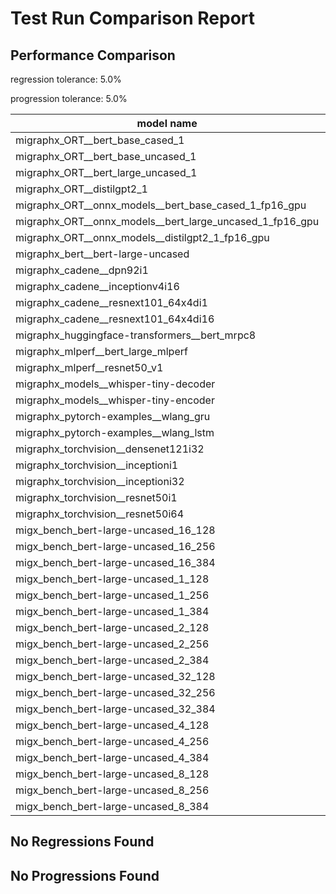 # Test Run Comparison Report

## Performance Comparison

regression tolerance: 5.0%

progression tolerance: 5.0%

|model name|exit_status|analysis|old_time_ms|new_time_ms|change_ms|percent_change|
|---|---|---|---|---|---|---|
|migraphx_ORT__bert_base_cased_1|PASS|regression|85.7525|104.0413|18.2888|21.33%|
|migraphx_ORT__bert_base_uncased_1|PASS|within tol|89.721|90.4307|0.7096|0.79%|
|migraphx_ORT__bert_large_uncased_1|PASS|regression|260.1338|287.1335|26.9997|10.38%|
|migraphx_ORT__distilgpt2_1|PASS|within tol|31.9025|32.7784|0.8759|2.75%|
|migraphx_ORT__onnx_models__bert_base_cased_1_fp16_gpu|Numerics|within tol|84.1024|85.9389|1.8365|2.18%|
|migraphx_ORT__onnx_models__bert_large_uncased_1_fp16_gpu|Numerics|progression|2283.2288|256.6285|-2026.6003|-88.76%|
|migraphx_ORT__onnx_models__distilgpt2_1_fp16_gpu|Numerics|within tol|39.3188|39.7574|0.4387|1.12%|
|migraphx_bert__bert-large-uncased|PASS|within tol|406.0754|391.3339|-14.7414|-3.63%|
|migraphx_cadene__dpn92i1|PASS|within tol|169.3313|167.9905|-1.3408|-0.79%|
|migraphx_cadene__inceptionv4i16|PASS|regression|5244.3095|5652.6927|408.3832|7.79%|
|migraphx_cadene__resnext101_64x4di1|PASS|within tol|323.4675|322.5408|-0.9267|-0.29%|
|migraphx_cadene__resnext101_64x4di16|PASS|regression|5005.3084|5522.5773|517.2689|10.33%|
|migraphx_huggingface-transformers__bert_mrpc8|PASS|within tol|390.4895|409.9887|19.4993|4.99%|
|migraphx_mlperf__bert_large_mlperf|Numerics|within tol|414.9974|415.4827|0.4854|0.12%|
|migraphx_mlperf__resnet50_v1|PASS|within tol|89.7692|89.8966|0.1275|0.14%|
|migraphx_models__whisper-tiny-decoder|PASS|regression|31.631|35.1854|3.5544|11.24%|
|migraphx_models__whisper-tiny-encoder|Numerics|within tol|180.1081|184.8164|4.7083|2.61%|
|migraphx_pytorch-examples__wlang_gru|PASS|within tol|79.0902|80.5694|1.4792|1.87%|
|migraphx_pytorch-examples__wlang_lstm|PASS|progression|48.0243|42.203|-5.8213|-12.12%|
|migraphx_torchvision__densenet121i32|PASS|regression|1553.0156|1645.3992|92.3836|5.95%|
|migraphx_torchvision__inceptioni1|PASS|within tol|195.1233|192.8063|-2.3171|-1.19%|
|migraphx_torchvision__inceptioni32|PASS|within tol|5325.6552|5442.0661|116.4109|2.19%|
|migraphx_torchvision__resnet50i1|PASS|within tol|86.7679|85.261|-1.5069|-1.74%|
|migraphx_torchvision__resnet50i64|PASS|progression|5940.4804|5062.2684|-878.212|-14.78%|
|migx_bench_bert-large-uncased_16_128|PASS|within tol|2541.7333|2573.2272|31.4939|1.24%|
|migx_bench_bert-large-uncased_16_256|PASS|within tol|4009.5006|3969.8909|-39.6097|-0.99%|
|migx_bench_bert-large-uncased_16_384|Numerics|within tol|5720.4797|5807.2053|86.7256|1.52%|
|migx_bench_bert-large-uncased_1_128|PASS|within tol|155.6448|158.6942|3.0494|1.96%|
|migx_bench_bert-large-uncased_1_256|PASS|within tol|266.7615|265.0029|-1.7586|-0.66%|
|migx_bench_bert-large-uncased_1_384|PASS|regression|372.324|398.2216|25.8976|6.96%|
|migx_bench_bert-large-uncased_2_128|PASS|within tol|389.3338|400.5521|11.2183|2.88%|
|migx_bench_bert-large-uncased_2_256|PASS|within tol|584.916|577.9264|-6.9896|-1.19%|
|migx_bench_bert-large-uncased_2_384|PASS|within tol|805.4045|805.5518|0.1473|0.02%|
|migx_bench_bert-large-uncased_32_128|PASS|within tol|5039.3142|5290.025|250.7109|4.98%|
|migx_bench_bert-large-uncased_32_256|PASS|within tol|8078.3551|8119.7931|41.4379|0.51%|
|migx_bench_bert-large-uncased_32_384|Numerics|regression|11399.0615|12008.6554|609.5939|5.35%|
|migx_bench_bert-large-uncased_4_128|PASS|regression|713.9392|752.1679|38.2287|5.35%|
|migx_bench_bert-large-uncased_4_256|PASS|regression|1068.7346|1149.7174|80.9828|7.58%|
|migx_bench_bert-large-uncased_4_384|PASS|regression|1530.3898|1643.7088|113.319|7.4%|
|migx_bench_bert-large-uncased_8_128|PASS|within tol|1302.6312|1300.3191|-2.3121|-0.18%|
|migx_bench_bert-large-uncased_8_256|PASS|regression|2136.3976|2260.4758|124.0781|5.81%|
|migx_bench_bert-large-uncased_8_384|PASS|within tol|2936.3184|2897.0935|-39.2249|-1.34%|

## No Regressions Found

## No Progressions Found

